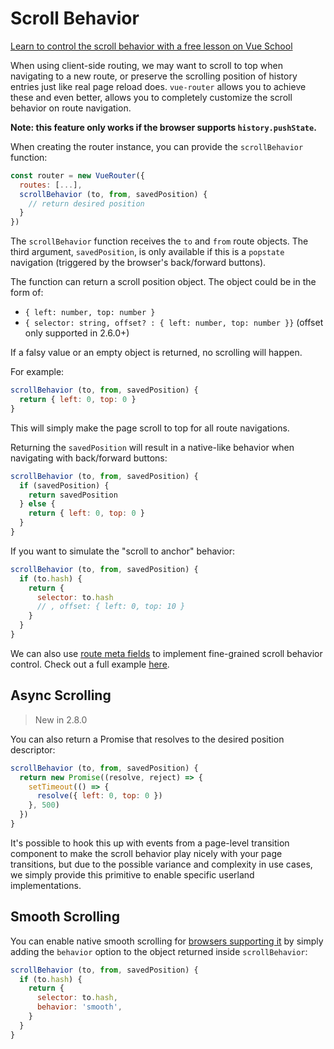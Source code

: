 # Scroll Behavior

<div class="vueschool"><a href="https://vueschool.io/lessons/how-to-control-the-scroll-behavior-of-vue-router?friend=vuerouter" target="_blank" rel="sponsored noopener" title="Learn how to control the scroll behavior on Vue School">Learn to control the scroll behavior with a free lesson on Vue School</a></div>

When using client-side routing, we may want to scroll to top when navigating to a new route, or preserve the scrolling position of history entries just like real page reload does. `vue-router` allows you to achieve these and even better, allows you to completely customize the scroll behavior on route navigation.

**Note: this feature only works if the browser supports `history.pushState`.**

When creating the router instance, you can provide the `scrollBehavior` function:

```js
const router = new VueRouter({
  routes: [...],
  scrollBehavior (to, from, savedPosition) {
    // return desired position
  }
})
```

The `scrollBehavior` function receives the `to` and `from` route objects. The third argument, `savedPosition`, is only available if this is a `popstate` navigation (triggered by the browser's back/forward buttons).

The function can return a scroll position object. The object could be in the form of:

- `{ left: number, top: number }`
- `{ selector: string, offset? : { left: number, top: number }}` (offset only supported in 2.6.0+)

If a falsy value or an empty object is returned, no scrolling will happen.

For example:

```js
scrollBehavior (to, from, savedPosition) {
  return { left: 0, top: 0 }
}
```

This will simply make the page scroll to top for all route navigations.

Returning the `savedPosition` will result in a native-like behavior when navigating with back/forward buttons:

```js
scrollBehavior (to, from, savedPosition) {
  if (savedPosition) {
    return savedPosition
  } else {
    return { left: 0, top: 0 }
  }
}
```

If you want to simulate the "scroll to anchor" behavior:

```js
scrollBehavior (to, from, savedPosition) {
  if (to.hash) {
    return {
      selector: to.hash
      // , offset: { left: 0, top: 10 }
    }
  }
}
```

We can also use [route meta fields](meta.md) to implement fine-grained scroll behavior control. Check out a full example [here](https://github.com/vuejs/vue-router/blob/dev/examples/scroll-behavior/app.js).

## Async Scrolling

> New in 2.8.0

You can also return a Promise that resolves to the desired position descriptor:

```js
scrollBehavior (to, from, savedPosition) {
  return new Promise((resolve, reject) => {
    setTimeout(() => {
      resolve({ left: 0, top: 0 })
    }, 500)
  })
}
```

It's possible to hook this up with events from a page-level transition component to make the scroll behavior play nicely with your page transitions, but due to the possible variance and complexity in use cases, we simply provide this primitive to enable specific userland implementations.

## Smooth Scrolling

You can enable native smooth scrolling for [browsers supporting it](https://developer.mozilla.org/en-US/docs/Web/API/ScrollToOptions/behavior) by simply adding the `behavior` option to the object returned inside `scrollBehavior`:

```js
scrollBehavior (to, from, savedPosition) {
  if (to.hash) {
    return {
      selector: to.hash,
      behavior: 'smooth',
    }
  }
}
```
